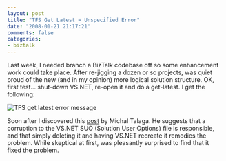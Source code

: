 ```yaml
---
layout: post
title: "TFS Get Latest = Unspecified Error"
date: "2008-01-21 21:17:21"
comments: false
categories:
- biztalk
---
```


Last week, I needed branch a BizTalk codebase off so some enhancement work could take place. After re-jigging a dozen or so projects, was quiet proud of the new (and in my opinion) more logical solution structure. OK, first test... shut-down VS.NET, re-open it and do a get-latest. I get the following:


![TFS get latest error message](/images/tfs_getlatest_error.png)

Soon after I discovered this <a href="http://vaultofthoughts.net/VisualSourceSafeUnexpectedError.aspx" target="_blank">post</a> by Michal Talaga. He suggests that a corruption to the VS.NET SUO (Solution User Options) file is responsible, and that simply deleting it and having VS.NET recreate it remedies the problem. While skeptical at first, was pleasantly surprised to find that it fixed the problem.

